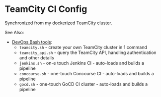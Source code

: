 TeamCity CI Config
==================

Synchronized from my dockerized TeamCity cluster.

See Also:

- [DevOps Bash tools](https://github.com/HariSekhon/DevOps-Bash-tools):
  - `teamcity.sh` - create your own TeamCity cluster in 1 command
  - `teamcity_api.sh` - query the TeamCity API, handling authentication and other details
  - `jenkins.sh` - on-e touch Jenkins CI - auto-loads and builds a pipeline
  - `concourse.sh` - one-touch Concourse CI - auto-loads and builds a pipeline
  - `gocd.sh` - one-touch GoCD CI cluster - auto-loads and builds a pipeline
